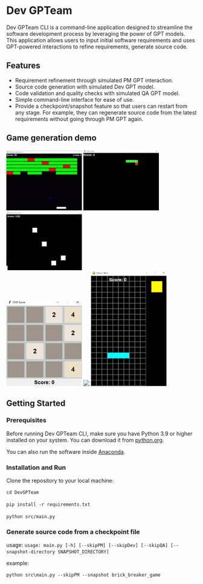 # Dev GPTeam

Dev GPTeam CLI is a command-line application designed to streamline the software development process by leveraging the power of GPT models. This application allows users to input initial software requirements and uses GPT-powered interactions to refine requirements, generate source code.

## Features

- Requirement refinement through simulated PM GPT interaction.
- Source code generation with simulated Dev GPT model.
- Code validation and quality checks with simulated QA GPT model.
- Simple command-line interface for ease of use.
- Provide a checkpoint/snapshot feature so that users can restart from any stage. For example, they can regenerate source code from the latest requirements without going through PM GPT again.

## Game generation demo

<div>
    <img src="assets/brick-breaker.gif" width="200" />
    <img src="assets/snake.gif" width="200" />
    <img src="assets/flappy-bird-and-astreoid-dodger.gif" width="200" />
</div>
<div>
    <img src="assets/2048.gif" width="200" />
    <img src="assets/flappy-bird.gif" width="200" />
    <img src="assets/tetris.gif" width="200" />
</div>

## Getting Started

### Prerequisites

Before running Dev GPTeam CLI, make sure you have Python 3.9 or higher installed on your system. You can download it from [python.org](https://www.python.org/downloads/).

You can also run the software inside [Anaconda](https://www.anaconda.com/download).

### Installation and Run

Clone the repository to your local machine:

```
cd DevGPTeam

pip install -r requirements.txt

python src/main.py
```

### Generate source code from a checkpoint file

usage:
`usage: main.py [-h] [--skipPM] [--skipDev] [--skipQA] [--snapshot-directory SNAPSHOT_DIRECTORY]`

example:

```
python src\main.py --skipPM --snapshot brick_breaker_game
```
